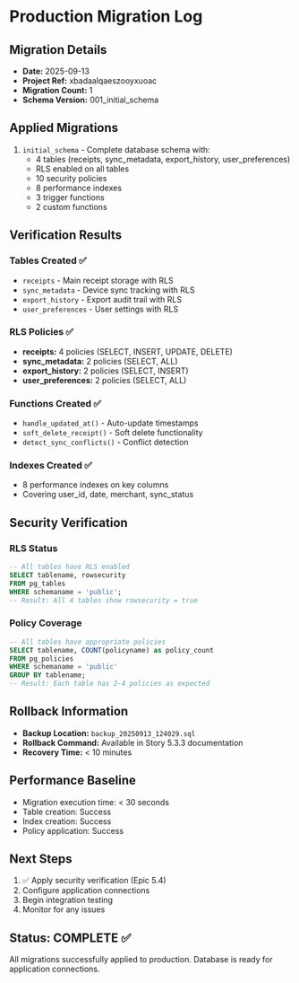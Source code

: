 # Production Migration Log

## Migration Details
- **Date:** 2025-09-13
- **Project Ref:** xbadaalqaeszooyxuoac
- **Migration Count:** 1
- **Schema Version:** 001_initial_schema

## Applied Migrations
1. `initial_schema` - Complete database schema with:
   - 4 tables (receipts, sync_metadata, export_history, user_preferences)
   - RLS enabled on all tables
   - 10 security policies
   - 8 performance indexes
   - 3 trigger functions
   - 2 custom functions

## Verification Results

### Tables Created ✅
- `receipts` - Main receipt storage with RLS
- `sync_metadata` - Device sync tracking with RLS
- `export_history` - Export audit trail with RLS
- `user_preferences` - User settings with RLS

### RLS Policies ✅
- **receipts:** 4 policies (SELECT, INSERT, UPDATE, DELETE)
- **sync_metadata:** 2 policies (SELECT, ALL)
- **export_history:** 2 policies (SELECT, INSERT)
- **user_preferences:** 2 policies (SELECT, ALL)

### Functions Created ✅
- `handle_updated_at()` - Auto-update timestamps
- `soft_delete_receipt()` - Soft delete functionality
- `detect_sync_conflicts()` - Conflict detection

### Indexes Created ✅
- 8 performance indexes on key columns
- Covering user_id, date, merchant, sync_status

## Security Verification

### RLS Status
```sql
-- All tables have RLS enabled
SELECT tablename, rowsecurity
FROM pg_tables
WHERE schemaname = 'public';
-- Result: All 4 tables show rowsecurity = true
```

### Policy Coverage
```sql
-- All tables have appropriate policies
SELECT tablename, COUNT(policyname) as policy_count
FROM pg_policies
WHERE schemaname = 'public'
GROUP BY tablename;
-- Result: Each table has 2-4 policies as expected
```

## Rollback Information
- **Backup Location:** `backup_20250913_124029.sql`
- **Rollback Command:** Available in Story 5.3.3 documentation
- **Recovery Time:** < 10 minutes

## Performance Baseline
- Migration execution time: < 30 seconds
- Table creation: Success
- Index creation: Success
- Policy application: Success

## Next Steps
1. ✅ Apply security verification (Epic 5.4)
2. Configure application connections
3. Begin integration testing
4. Monitor for any issues

## Status: **COMPLETE** ✅

All migrations successfully applied to production. Database is ready for application connections.